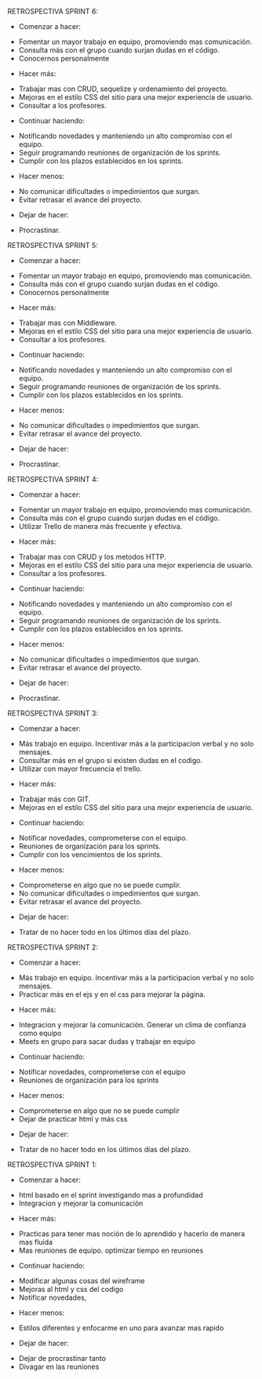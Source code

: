 RETROSPECTIVA SPRINT 6:

- Comenzar a hacer:
* Fomentar un mayor trabajo en equipo, promoviendo mas comunicación.
* Consulta más con el grupo cuando surjan dudas en el código.
* Conocernos personalmente

- Hacer más:
* Trabajar mas con CRUD, sequelize y ordenamiento del proyecto.
* Mejoras en el estilo CSS del sitio para una mejor experiencia de usuario.
* Consultar a los profesores.

- Continuar haciendo:
* Notificando novedades y manteniendo un alto compromiso con el equipo.
* Seguir programando reuniones de organización de los sprints.
* Cumplir con los plazos establecidos en los sprints.

- Hacer menos:
* No comunicar dificultades o impedimientos que surgan.
* Evitar retrasar el avance del proyecto.

- Dejar de hacer:
* Procrastinar.

RETROSPECTIVA SPRINT 5:

- Comenzar a hacer:
* Fomentar un mayor trabajo en equipo, promoviendo mas comunicación.
* Consulta más con el grupo cuando surjan dudas en el código.
* Conocernos personalmente

- Hacer más:
* Trabajar mas con Middleware.
* Mejoras en el estilo CSS del sitio para una mejor experiencia de usuario.
* Consultar a los profesores.

- Continuar haciendo:
* Notificando novedades y manteniendo un alto compromiso con el equipo.
* Seguir programando reuniones de organización de los sprints.
* Cumplir con los plazos establecidos en los sprints.

- Hacer menos:
* No comunicar dificultades o impedimientos que surgan.
* Evitar retrasar el avance del proyecto.

- Dejar de hacer:
* Procrastinar.

RETROSPECTIVA SPRINT 4:

- Comenzar a hacer:
* Fomentar un mayor trabajo en equipo, promoviendo mas comunicación.
* Consulta más con el grupo cuando surjan dudas en el código.
* Utilizar Trello de manera más frecuente y efectiva.

- Hacer más:
* Trabajar mas con CRUD y los metodos HTTP.
* Mejoras en el estilo CSS del sitio para una mejor experiencia de usuario.
* Consultar a los profesores.

- Continuar haciendo:
* Notificando novedades y manteniendo un alto compromiso con el equipo.
* Seguir programando reuniones de organización de los sprints.
* Cumplir con los plazos establecidos en los sprints.

- Hacer menos:
* No comunicar dificultades o impedimientos que surgan.
* Evitar retrasar el avance del proyecto.

- Dejar de hacer:
* Procrastinar.


RETROSPECTIVA SPRINT 3:

- Comenzar a hacer:
* Más trabajo en equipo. Incentivar más a la participacion verbal y no solo mensajes.
* Consultar más en el grupo si existen dudas en el codigo.
* Utilizar con mayor frecuencia el trello.

- Hacer más:
* Trabajar más con GIT.
* Mejoras en el estilo CSS del sitio para una mejor experiencia de usuario.

- Continuar haciendo:
* Notificar novedades, comprometerse con el equipo.
* Reuniones de organización para los sprints.
* Cumplir con los vencimientos de los sprints.

- Hacer menos:
* Comprometerse en algo que no se puede cumplir.
* No comunicar dificultades o impedimientos que surgan.
* Evitar retrasar el avance del proyecto. 

- Dejar de hacer:
* Tratar de no hacer todo en los últimos días del plazo.


RETROSPECTIVA SPRINT 2:

- Comenzar a hacer:
* Más trabajo en equipo. Incentivar más a la participacion verbal y no solo mensajes.
* Practicar más en el ejs y en el css para mejorar la página.

- Hacer más:
* Integracion y mejorar la comunicación. Generar un clima de confianza como equipo
* Meets en grupo para sacar dudas y trabajar en equipo

- Continuar haciendo:
* Notificar novedades, comprometerse con el equipo
* Reuniones de organización para los sprints

- Hacer menos:
* Comprometerse en algo que no se puede cumplir
* Dejar de practicar html y más css

- Dejar de hacer:
* Tratar de no hacer todo en los últimos días del plazo.



RETROSPECTIVA SPRINT 1:

* Comenzar a hacer:
- html basado en el sprint investigando mas a profundidad
- Integracion y mejorar la comunicación 

* Hacer más:
- Practicas para tener mas noción de lo aprendido y hacerlo de manera mas fluida
- Mas reuniones de equipo. optimizar tiempo en reuniones

* Continuar haciendo:
- Modificar algunas cosas del wireframe
- Mejoras al html y css del codigo
- Notificar novedades,

* Hacer menos:
- Estilos diferentes y enfocarme en uno para avanzar mas rapido

* Dejar de hacer:
- Dejar de procrastinar tanto
- Divagar en las reuniones